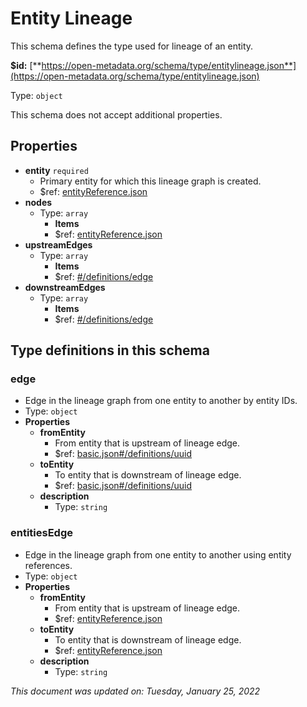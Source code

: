 # Entity Lineage

This schema defines the type used for lineage of an entity.

**$id:** [**https://open-metadata.org/schema/type/entitylineage.json**](https://open-metadata.org/schema/type/entitylineage.json)

Type: `object`

This schema does not accept additional properties.

## Properties

* **entity** `required`
  * Primary entity for which this lineage graph is created.
  * $ref: [entityReference.json](entityreference.md)
* **nodes**
  * Type: `array`
    * **Items**
    * $ref: [entityReference.json](entityreference.md)
* **upstreamEdges**
  * Type: `array`
    * **Items**
    * $ref: [#/definitions/edge](entitylineage.md#edge)
* **downstreamEdges**
  * Type: `array`
    * **Items**
    * $ref: [#/definitions/edge](entitylineage.md#edge)

## Type definitions in this schema

### edge

* Edge in the lineage graph from one entity to another by entity IDs.
* Type: `object`
* **Properties**
  * **fromEntity**
    * From entity that is upstream of lineage edge.
    * $ref: [basic.json#/definitions/uuid](basic.md#uuid)
  * **toEntity**
    * To entity that is downstream of lineage edge.
    * $ref: [basic.json#/definitions/uuid](basic.md#uuid)
  * **description**
    * Type: `string`

### entitiesEdge

* Edge in the lineage graph from one entity to another using entity references.
* Type: `object`
* **Properties**
  * **fromEntity**
    * From entity that is upstream of lineage edge.
    * $ref: [entityReference.json](entityreference.md)
  * **toEntity**
    * To entity that is downstream of lineage edge.
    * $ref: [entityReference.json](entityreference.md)
  * **description**
    * Type: `string`

_This document was updated on: Tuesday, January 25, 2022_
